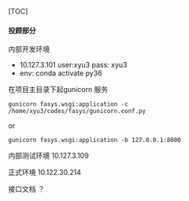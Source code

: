 [TOC]









#### 投顾部分

内部开发环境 

* 10.127.3.101 user:xyu3 pass: xyu3
* env: conda activate py36



在项目主目录下起gunicorn 服务

```
gunicorn fasys.wsgi:application -c /home/xyu3/codes/fasys/gunicorn.conf.py 
```

or

```
gunicorn fasys.wsgi:application -b 127.0.0.1:8000
```



内部测试环境 10.127.3.109 

正式环境 10.122.30.214 

接口文档 ？





